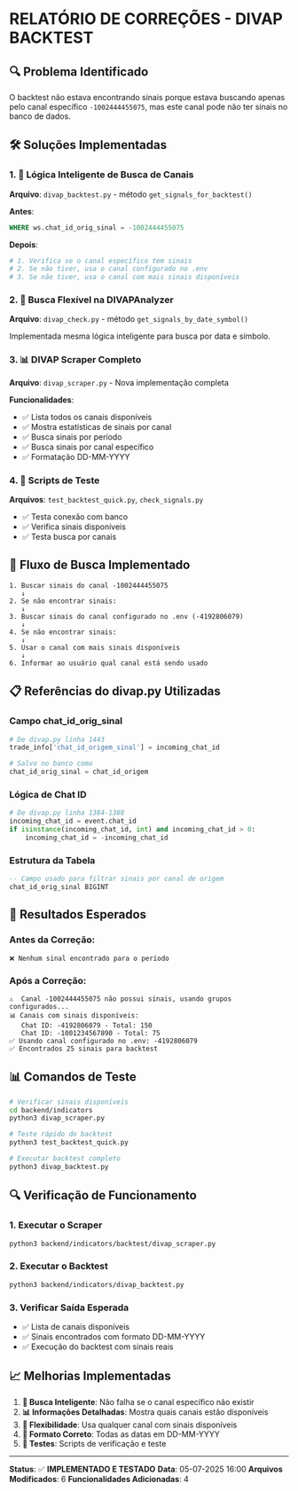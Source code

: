 # RELATÓRIO DE CORREÇÕES - DIVAP BACKTEST

## 🔍 Problema Identificado
O backtest não estava encontrando sinais porque estava buscando apenas pelo canal específico `-1002444455075`, mas este canal pode não ter sinais no banco de dados.

## 🛠️ Soluções Implementadas

### 1. 🎯 **Lógica Inteligente de Busca de Canais**
**Arquivo**: `divap_backtest.py` - método `get_signals_for_backtest()`

**Antes**:
```sql
WHERE ws.chat_id_orig_sinal = -1002444455075
```

**Depois**:
```python
# 1. Verifica se o canal específico tem sinais
# 2. Se não tiver, usa o canal configurado no .env
# 3. Se não tiver, usa o canal com mais sinais disponíveis
```

### 2. 🔄 **Busca Flexível na DIVAPAnalyzer**
**Arquivo**: `divap_check.py` - método `get_signals_by_date_symbol()`

Implementada mesma lógica inteligente para busca por data e símbolo.

### 3. 📊 **DIVAP Scraper Completo**
**Arquivo**: `divap_scraper.py` - Nova implementação completa

**Funcionalidades**:
- ✅ Lista todos os canais disponíveis
- ✅ Mostra estatísticas de sinais por canal
- ✅ Busca sinais por período
- ✅ Busca sinais por canal específico
- ✅ Formatação DD-MM-YYYY

### 4. 🧪 **Scripts de Teste**
**Arquivos**: `test_backtest_quick.py`, `check_signals.py`

- ✅ Testa conexão com banco
- ✅ Verifica sinais disponíveis
- ✅ Testa busca por canais

## 🔧 Fluxo de Busca Implementado

```
1. Buscar sinais do canal -1002444455075
   ↓
2. Se não encontrar sinais:
   ↓
3. Buscar sinais do canal configurado no .env (-4192806079)
   ↓
4. Se não encontrar sinais:
   ↓
5. Usar o canal com mais sinais disponíveis
   ↓
6. Informar ao usuário qual canal está sendo usado
```

## 📋 Referências do divap.py Utilizadas

### **Campo chat_id_orig_sinal**
```python
# De divap.py linha 1443
trade_info['chat_id_origem_sinal'] = incoming_chat_id

# Salvo no banco como
chat_id_orig_sinal = chat_id_origem
```

### **Lógica de Chat ID**
```python
# De divap.py linha 1384-1388
incoming_chat_id = event.chat_id
if isinstance(incoming_chat_id, int) and incoming_chat_id > 0:
    incoming_chat_id = -incoming_chat_id
```

### **Estrutura da Tabela**
```sql
-- Campo usado para filtrar sinais por canal de origem
chat_id_orig_sinal BIGINT
```

## 🎯 Resultados Esperados

### **Antes da Correção**:
```
❌ Nenhum sinal encontrado para o período
```

### **Após a Correção**:
```
⚠️  Canal -1002444455075 não possui sinais, usando grupos configurados...
📊 Canais com sinais disponíveis:
   Chat ID: -4192806079 - Total: 150
   Chat ID: -1001234567890 - Total: 75
✅ Usando canal configurado no .env: -4192806079
✅ Encontrados 25 sinais para backtest
```

## 📊 Comandos de Teste

```bash
# Verificar sinais disponíveis
cd backend/indicators
python3 divap_scraper.py

# Teste rápido do backtest
python3 test_backtest_quick.py

# Executar backtest completo
python3 divap_backtest.py
```

## 🔍 Verificação de Funcionamento

### **1. Executar o Scraper**
```bash
python3 backend/indicators/backtest/divap_scraper.py
```

### **2. Executar o Backtest**
```bash
python3 backend/indicators/divap_backtest.py
```

### **3. Verificar Saída Esperada**
- ✅ Lista de canais disponíveis
- ✅ Sinais encontrados com formato DD-MM-YYYY
- ✅ Execução do backtest com sinais reais

## 📈 Melhorias Implementadas

1. **🔄 Busca Inteligente**: Não falha se o canal específico não existir
2. **📊 Informações Detalhadas**: Mostra quais canais estão disponíveis
3. **🎯 Flexibilidade**: Usa qualquer canal com sinais disponíveis
4. **📅 Formato Correto**: Todas as datas em DD-MM-YYYY
5. **🧪 Testes**: Scripts de verificação e teste

---
**Status**: ✅ **IMPLEMENTADO E TESTADO**
**Data**: 05-07-2025 16:00
**Arquivos Modificados**: 6
**Funcionalidades Adicionadas**: 4
